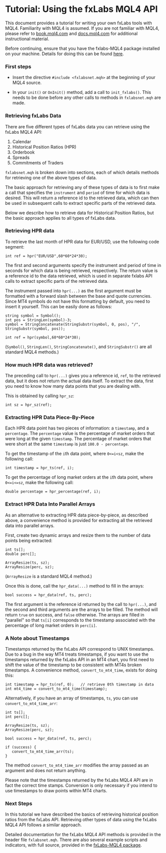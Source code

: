 Tutorial: Using the fxLabs MQL4 API
===================================

This document provides a tutorial for writing your own fxLabs tools with MQL4. Familiarity with MQL4 is assumed. If you are not familiar with MQL4, please refer to [book.mql4.com](http://book.mql4.com/) and [docs.mql4.com](http://docs.mql4.com/) for additional instructional material. 

Before continuing, ensure that you have the fxlabs-MQL4 package installed on your machine. Details for doing this can be found [here](https://github.com/oanda/mt4-fxlabs).

### First steps

* Insert the directive `#include <fxlabsnet.mqh>` at the beginning of your MQL4 source. 

* In your `init()` or `OnInit()` method, add a call to `init_fxlabs()`. This needs to be done before any other calls to methods in `fxlabsnet.mqh` are made. 

### Retrieving fxLabs Data

There are five different types of fxLabs data you can retrieve using the fxLabs MQL4 API:

1. Calendar
2. Historical Position Ratios (HPR)
3. Orderbook
4. Spreads
5. Commitments of Traders

`fxlabsnet.mqh` is broken down into sections, each of which details methods for retrieving one of the above types of data.

The basic approach for retrieving any of these types of data is to first make a call that specifies the `instrument` and `period` of time for which data is desired. This will return a reference id to the retrieved data, which can then be used in subsequent calls to extract specific parts of the retrieved data. 

Below we describe how to retrieve data for Historical Position Ratios, but the basic approach applies to all types of fxLabs data. 

### Retrieving HPR data

To retrieve the last month of HPR data for EUR/USD, use the following code segment:

```
int ref = hpr("EUR/USD",60*60*24*30); 
```

The first and second arguments specify the instrument and period of time in seconds for which data is being retrieved, respectively. The return value is a reference id to the data retrieved, which is used in separate fxlabs API calls to extract specific parts of the retrieved data. 

The instrument passed into `hpr(...)` as the first argument must be formatted with a forward slash between the base and quote currencies. Since MT4 symbols do not have this formatting by default, you need to insert it yourself. This can be easily done as follows:
 
```
string symbol = Symbol(); 
int pos = StringLen(symbol)-3; 
symbol = StringConcatenate(StringSubstr(symbol, 0, pos), "/", StringSubstr(symbol, pos));

int ref = hpr(symbol,60*60*24*30); 
```

(`Symbol()`, `StringLen()`, `StringConcatenate()`, and `StringSubstr()` are all standard MQL4 methods.) 

### How much HPR data was retrieved?

The preceding call to `hpr(...)` gives you a reference id, `ref`, to the retrieved data, but it does not return the actual data itself. To extract the data, first you need to know how many data points that you are dealing with. 

This is obtained by calling `hpr_sz`:

```
int sz = hpr_sz(ref); 
```

### Extracting HPR Data Piece-By-Piece

Each HPR data point has two pieces of information: a `timestamp`, and a `percentage`. The `percentage` value is the percentage of market orders that were long at the given `timestamp`. The percentage of market orders that were short at the same `timestamp` is just `100.0 - percentage`. 

To get the timestamp of the `i`th data point, where `0<=i<sz`, make the following call:

```
int timestamp = hpr_ts(ref, i); 
```

To get the percentage of long market orders at the `i`th data point, where `0<=i<=sz`, make the following call:

```
double percentage = hpr_percentage(ref, i);
```

### Extract HPR Data Into Parallel Arrays

As an alternative to extracting HPR data piece-by-piece, as described above, a convenience method is provided for extracting all the retrieved data into parallel arrays. 

First, create two dynamic arrays and resize them to the number of data points being extracted:

```
int ts[]; 
double perc[]; 

ArrayResize(ts, sz); 
ArrayResize(perc, sz); 
```

(`ArrayResize` is a standard MQL4 method.) 

Once this is done, call the `hpr_data(...)` method to fill in the arrays:

```
bool success = hpr_data(ref, ts, perc); 
```

The first argument is the reference id returned by the call to `hpr(...)`, and the second and third arguments are the arrays to be filled.  The method will return `true` on success, and `false` otherwise. The arrays are filled in "parallel" so that `ts[i]` corresponds to the timestamp associated with the percentage of long market orders in `perc[i]`. 

### A Note about Timestamps

Timestamps returned by the fxLabs API correspond to UNIX timestamps. Due to a bug in the way MT4 treats timestamps, if you want to use the timestamps returned by the fxLabs API in an MT4 chart, you first need to shift the value of the timestamp to be consistent with MT4s broken timestamps. A convenience method, `convert_to_mt4_time`, exists for doing this:

```
int timestamp = hpr_ts(ref, 0);   // retrieve 0th timestamp in data
int mt4_time = convert_to_mt4_time(timestamp); 
```

Alternatively, if you have an array of timestamps, `ts`, you can use `convert_to_mt4_time_arr`:

```
int ts[]; 
int perc[]; 

ArrayResize(ts, sz); 
ArrayResize(perc, sz); 

bool success = hpr_data(ref, ts, perc); 

if (success) {
   convert_to_mt4_time_arr(ts); 
}
```

The method `convert_to_mt4_time_arr` modifies the array passed as an argument and does not return anything. 

Please note that the timestamps returned by the fxLabs MQL4 API are in fact the correct time stamps. Conversion is only necessary if you intend to use timestamps to draw points within MT4 charts. 

### Next Steps

In this tutorial we have described the basics of retrieving historical position ratios from the fxLabs API. Retrieving other types of data using the fxLabs MQL4 API follows a similar approach. 

Detailed documentation for the fxLabs MQL4 API methods is provided in the header file `fxlabsnet.mqh`. There are also several example scripts and indicators, with full source, provided in the [fxLabs-MQL4 package](https://github.com/oanda/mt4-fxlabs). 
